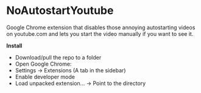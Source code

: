 NoAutostartYoutube
==================
Google Chrome extension that disables those annoying autostarting videos on youtube.com and lets you start the video manually if you want to see it.

**Install**
- Download/pull the repo to a folder
- Open Google Chrome:
- Settings -> Extensions (A tab in the sidebar) 
- Enable developer mode
- Load unpacked extension... -> Point to the directory
